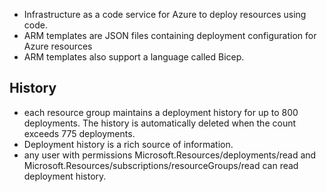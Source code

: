 - Infrastructure as a code service for Azure to deploy resources using code. 
- ARM templates are JSON files containing deployment configuration for Azure resources 
- ARM templates also support a language called Bicep.

## History
- each resource group maintains a deployment history for up to 800 deployments. The history is automatically deleted when the count exceeds 775 deployments. 
- Deployment history is a rich source of information. 
- any user with permissions Microsoft.Resources/deployments/read and Microsoft.Resources/subscriptions/resourceGroups/read can read deployment history. 